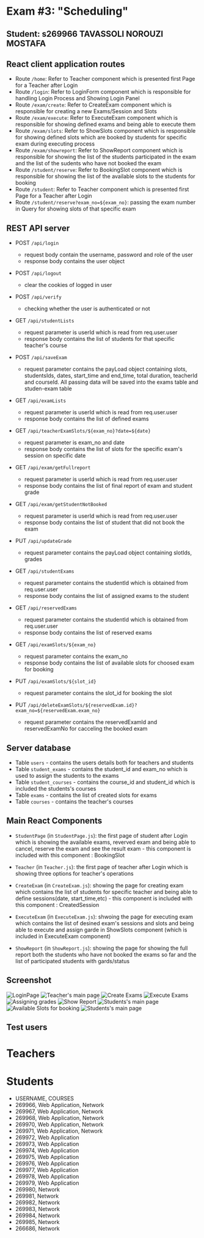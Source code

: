 # Exam #3: "Scheduling"

## Student: s269966 TAVASSOLI NOROUZI MOSTAFA

## React client application routes

- Route `/home`: Refer to Teacher component which is presented first Page for a Teacher after Login
- Route `/login`: Refer to LoginForm component which is responsible for handling Login Process and Showing Login Panel
- Route `/exam/create`: Refer to CreateExam component which is responsible for creating a new Exams/Session and Slots
- Route `/exam/execute`: Refer to ExecuteExam component which is responsible for showing defined exams and being able to execute them
- Route `/exam/slots`: Refer to ShowSlots component which is responsible for showing defined slots which are booked by students for specific exam during executing process
- Route `/exam/showreport`: Refer to ShowReport component which is responsible for showing the list of the students participated in the exam and the list of the sudents who have not booked the exam
- Route `/student/reserve`: Refer to BookingSlot component which is responsible for showing the list of the available slots to the students for booking
- Route `/student`: Refer to Teacher component which is presented first Page for a Teacher after Login
- Route `/student/reserve?exam_no=${exam_no}`: passing the exam number in Query for showing slots of that specific exam

## REST API server

- POST `/api/login`

  - request body contain the username, password and role of the user
  - response body contains the user object

- POST `/api/logout`

  - clear the cookies of logged in user

- POST `/api/verify`

  - checking whether the user is authenticated or not

- GET `/api/studentLists`

  - request parameter is userId which is read from req.user.user
  - response body contains the list of students for that specific teacher's course

- POST `/api/saveExam`

  - request parameter contains the payLoad object containing slots, studentsIds, dates, start_time and end_time, total duration, teacherId and courseId. All passing data will be saved into the exams table and studen-exam table

- GET `/api/examLists`

  - request parameter is userId which is read from req.user.user
  - response body contains the list of defined exams

- GET `/api/teacherExamSlots/${exam_no}?date=${date}`

  - request parameter is exam_no and date
  - response body contains the list of slots for the specific exam's session on specific date

- GET `/api/exam/getFullreport`

  - request parameter is userId which is read from req.user.user
  - response body contains the list of final report of exam and student grade

- GET `/api/exam/getStudentNotBooked`

  - request parameter is userId which is read from req.user.user
  - response body contains the list of student that did not book the exam

- PUT `/api/updateGrade`

  - request parameter contains the payLoad object containing slotIds, grades

- GET `/api/studentExams`
  - request parameter contains the studentId which is obtained from req.user.user
  - response body contains the list of assigned exams to the student
- GET `/api/reservedExams`

  - request parameter contains the studentId which is obtained from req.user.user
  - response body contains the list of reserved exams

- GET `/api/examSlots/${exam_no}`

  - request parameter contains the exam_no
  - response body contains the list of available slots for choosed exam for booking

- PUT `/api/examSlots/${slot_id}`

  - request parameter contains the slot_id for booking the slot

- PUT `/api/deleteExamSlots/${reservedExam.id}?exam_no=${reservedExam.exam_no}`

  - request parameter contains the reservedExamId and reservedExamNo for cacceling the booked exam

## Server database

- Table `users` - contains the users details both for teachers and students
- Table `student_exams` - contains the student_id and exam_no which is used to assign the students to the exams
- Table `student_courses` - contains the course_id and student_id which is included the students's courses
- Table `exams` - contains the list of created slots for exams
- Table `courses` - contains the teacher's courses

## Main React Components

- `StudentPage` (in `StudentPage.js`): the first page of student after Login which is showing the available exams, reverved exam and being able to cancel, reserve the exam and see the result exam - this component is included with this component : BookingSlot

- `Teacher` (in `Teacher.js`): the first page of teacher after Login which is showing three options for teacher's operations

- `CreateExam` (in `CreateExam.js`): showing the page for creating exam which contains the list of students for specific teacher and being able to define sessions(date, start_time,etc) - this component is included with this component : CreatedSession

- `ExecuteExam` (in `ExecuteExam.js`): shwoing the page for executing exam which contains the list of desined exam's sessions and slots and being able to execute and assign garde in ShowSlots component (which is included in ExecuteExam component)

- `ShowReport` (in `ShowReport.js`): showing the page for showing the full report both the students who have not booked the exams so far and the list of participated students with gards/status

## Screenshot

![LoginPage](https://www.mediafire.com/convkey/7f2a/ifb1gpzegtt9agd6g.jpg)
![Teacher's main page](https://www.mediafire.com/convkey/4743/ayzcgkw880c05mg6g.jpg)
![Create Exams](https://www.mediafire.com/convkey/500c/cobazj6ihrwdpdq6g.jpg)
![Execute Exams](https://www.mediafire.com/convkey/9005/sk0g34cq6ez8czv6g.jpg)
![Assigning grades](https://www.mediafire.com/convkey/886c/p9rrtqs1ru50uxo6g.jpg)
![Show Report](https://www.mediafire.com/convkey/e9af/bi6y43sqtyupkq46g.jpg)
![Students's main page](https://www.mediafire.com/convkey/7aa4/phi3j98yno1at6f6g.jpg)
![Available Slots for booking](https://www.mediafire.com/convkey/cbbc/a7bns1i250wd4y66g.jpg)
![Students's main page](https://www.mediafire.com/convkey/6a87/jgebbmi0k9hj2jj6g.jpg)

## Test users

# Teachers

# Students

- USERNAME, COURSES
- 269966, Web Application, Network
- 269967, Web Application, Network
- 269968, Web Application, Network
- 269970, Web Application, Network
- 269971, Web Application, Network
- 269972, Web Application
- 269973, Web Application
- 269974, Web Application
- 269975, Web Application
- 269976, Web Application
- 269977, Web Application
- 269978, Web Application
- 269979, Web Application
- 269980, Network
- 269981, Network
- 269982, Network
- 269983, Network
- 269984, Network
- 269985, Network
- 266686, Network
